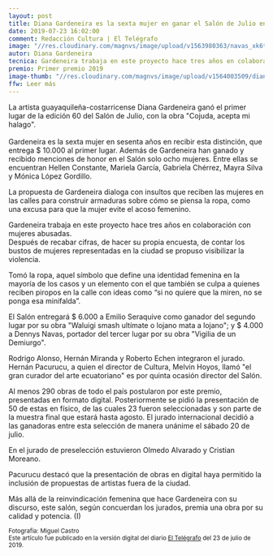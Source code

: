 ```yaml
---
layout: post
title: Diana Gardeneira es la sexta mujer en ganar el Salón de Julio en 60 años
date: 2019-07-23 16:02:00
comment: Redacción Cultura | El Telégrafo
image: "//res.cloudinary.com/magnvs/image/upload/v1563980363/navas_xk6tss.jpg"
autor: Diana Gardeneira
tecnica: Gardeneira trabaja en este proyecto hace tres años en colaboración con mujeres abusadas.
premio: Primer premio 2019
image-thumb: "//res.cloudinary.com/magnvs/image/upload/v1564003509/diana-garcia-telegrafo_zdbzvd.jpg"
ffw: Leer más  
---
```

La artista guayaquileña-costarricense Diana Gardeneira ganó el primer lugar de la edición 60 del Salón de Julio, con la obra "Cojuda, acepta mi halago". <br /><br />Gardeneira es la sexta mujer en sesenta años en recibir esta distinción, que entrega $ 10.000 al primer lugar. Además de Gardeneira han ganado y recibido menciones de honor en el Salón solo ocho mujeres. Entre ellas se encuentran Hellen Constante, Mariela García, Gabriela Chérrez, Mayra Silva y Mónica López Gordillo.  

La propuesta de Gardeneira dialoga con insultos que reciben las mujeres en las calles para construir armaduras sobre cómo se piensa la ropa, como una excusa para que la mujer evite el acoso femenino.  

Gardeneira trabaja en este proyecto hace tres años en colaboración con mujeres abusadas.  
Después de recabar cifras, de hacer su propia encuesta, de contar los bustos de mujeres representadas en la ciudad se propuso visibilizar la violencia.  

Tomó la ropa, aquel símbolo que define una identidad femenina en la mayoría de los casos y un elemento con el que también se culpa a quienes reciben piropos en la calle con ideas como “si no quiere que la miren, no se ponga esa minifalda”.  

El Salón entregará $ 6.000 a Emilio Seraquive como ganador del segundo lugar por su obra "Waluigi smash ultímate o lojano mata a lojano"; y $ 4.000 a Dennys Navas, portador del tercer lugar por su obra "Vigilia de un Demiurgo".  

Rodrigo Alonso, Hernán Miranda y Roberto Echen integraron el jurado. Hernán Pacurucu, a quien el director de Cultura, Melvin Hoyos, llamó "el gran curador del arte ecuatoriano" es por quinta ocasión director del Salón.  

Al menos 290 obras de todo el país postularon por este premio, presentadas en formato digital. Posteriormente se pidió la presentación de 50 de estas en físico, de las cuales 23 fueron seleccionadas y son parte de la muestra final que estará hasta agosto. El jurado internacional decidió a las ganadoras entre esta selección de manera unánime el sábado 20 de julio.  

En el jurado de preselección estuvieron Olmedo Alvarado y Cristian Moreano.  

Pacurucu destacó que la presentación de obras en digital haya permitido la inclusión de propuestas de artistas fuera de la ciudad.  

Más allá de la reinvindicación femenina que hace Gardeneira con su discurso, este salón, según concuerdan los jurados, premia una obra por su calidad y potencia. (I) 

<small>Fotografía: Miguel Castro<br />Este artículo fue publicado en la versión digital del diario [El Telégrafo](//www.eltelegrafo.com.ec/noticias/cultura/10/guayaquil-fiestas-pintura-diana-gardeneira) del 23 de julio de 2019.</small>
